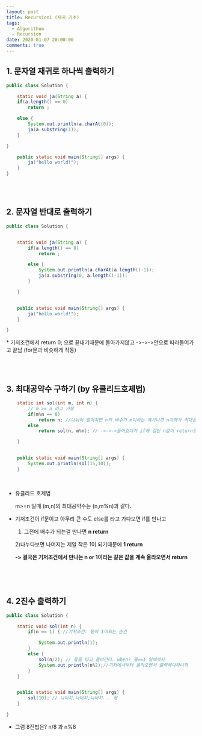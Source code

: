 ```yaml
---
layout: post
title: Recursion1 (재귀 기초)
tags:
  - Algorithum
  - Recursion
date: 2020-01-07 20:00:00
comments: true
---
```


## 1. 문자열 재귀로 하나씩 출력하기		

```java
public class Solution {

    static void ja(String a) {
	if(a.length() == 0)
		return ;

	else {
		System.out.println(a.charAt(0));
		ja(a.substring(1));
	}

}

    public static void main(String[] args) {
        ja("hello world!");
    }
}
```

<br><br>

## 2. 문자열 반대로 출력하기

```java
public class Solution {


	static void ja(String a) {
		if(a.length() == 0)
			return ;

		else {
			System.out.println(a.charAt(a.length()-1));
			ja(a.substring(0, a.length()-1));
		}

	}


	public static void main(String[] args) {
		ja("hello world!");
	}

}
```

﻿* 기저조건에서 return 0; 으로 끝내기때문에 돌아가지않고 ->->->안으로 따라들어가고 끝남 (for문과 비슷하게 작동)

<br>

<br>

## 3. 최대공약수 구하기 (by 유클리드호제법)

```java
	static int sol(int m, int n) {
		// m >= n 라고 가정
		if(m%n == 0)
			return n; //나뉘어 떨어지면 n의 배수가 m이라는 얘기니까 n자체가 최대공약수
		else
			return sol(n, m%n); // ->->->들어갔다가 if에 걸린 n값이 return으로 돌아옴

	}


	public static void main(String[] args) {
		System.out.println(sol(15,10));
	}

```

﻿

* 유클리드 호제법

  m>=n 일때 (m,n)의 최대공약수는 (n,m%n)과 같다.

* 기저조건이 if문이고 아무리 큰 수도 else를 타고 가다보면 if를 만나고

  1) 그전에 배수가 되는걸 만나면 **n return**

  2)나누다보면 나머지는 제일 작은 1이 되기때문에 **1 return**

  **-> 결국은 기저조건에서 만나는 n or 1이라는 같은 값을 계속 올라오면서 return**

﻿<br>

<br>

## 4. 2진수 출력하기

```java
public class Solution {

	static void sol(int n) {
		if(n == 1) { //기저조건: 몫이 1이되는 순간

			System.out.println(1);
		}
		else {
			sol(n/2); // 몫을 타고 들어간다. when? 몫==1 일때까지
			System.out.println(n%2);//기저에서부터 올라오면서 출력해야하니까
		}
	}


	public static void main(String[] args) {
		sol(10); // 나머지,나머지,나머지... 몫
	}

}
```

* 그럼 8진법은? n/8 과 n%8



<br>

<br>
